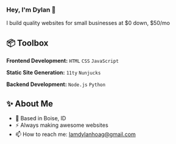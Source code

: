 ### Hey, I'm Dylan 👋  

I build quality websites for small businesses at $0 down, $50/mo
 
## 📦 Toolbox

**Frontend Development:** `HTML` `CSS` `JavaScript`
 
**Static Site Generation:** `11ty` `Nunjucks`

**Backend Development:** `Node.js` `Python`

<!-- 
**Frontend Development:** `React` `Next.js` `TypeScript` `Tailwind` `Material-UI` `Framer-Motion`
 
**Version Control:** `Git` `GitLab` `Bitbucket`

**Backend Development:** `Nest.js` `GraphQL` `Firebase` 

**Testing:** `Cypress` `Playwright` `Vitest` `Postman` `Insomnia`

**Others:** `Storybook` `Zustand` `A11y` `Scrum` `Confluence` `Jira`

-->

 
## ✨ About Me

- 📍 Based in Boise, ID
- ⚡ Always making awesome websites
- 📫 How to reach me: Iamdylanhoag@gmail.com

